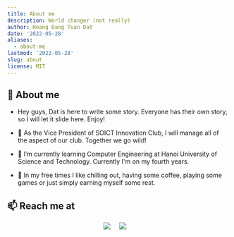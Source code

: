 ```yaml
---
title: About me
description: World changer (not really)
author: Hoang Dang Tuan Dat
date: '2022-05-28'
aliases:
  - about-me
lastmod: '2022-05-28'
slug: about
license: MIT
---
```


## 🔭 About me
- Hey guys, Dat is here to write some story. Everyone has their own story, so I will let it slide here. Enjoy!

- 👀 As the Vice President of SOICT Innovation Club, I will manage all of the aspect of our club. Together we go wild!

- 🌱 I’m currently learning Computer Engineering at Hanoi University of Science and Technology. Currently I'm on my fourth years.

- 💞️ In my free times I like chilling out, having some coffee, playing some games or just simply earning myself some rest.

## 📫 Reach me at
<p align="center">
  <a target="_blank"href="https://www.facebook.com/shinya.Ft/"><img src="https://img.shields.io/badge/Facebook-1877F2?style=for-the-badge&logo=facebook&logoColor=white" /></a>&nbsp;&nbsp;&nbsp;&nbsp;
  <a href="mailto:shinya.ft@gmail.com?subject=Hello%20Tuan%20Dat,%20From%20Github"><img src="https://img.shields.io/badge/gmail-%23D14836.svg?&style=for-the-badge&logo=gmail&logoColor=white" /></a>&nbsp;&nbsp;&nbsp;&nbsp;
</p>
